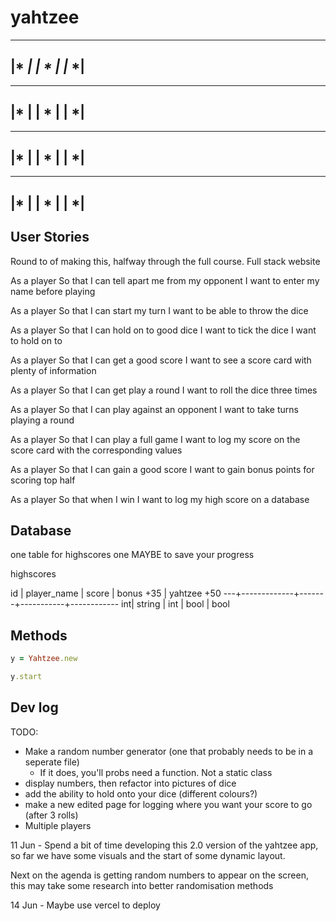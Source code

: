 # yahtzee

 _______
|*     *|
|   *   |
|*     *|
 -------

 _______
|*      |
|   *   |
|      *|
 ------- 

 _______
|*      |
|   *   |
|      *|
 ------- 

 _______
|*      |
|   *   |
|      *|
 ------- 

## User Stories

Round to of making this, halfway through the full course. Full stack website

As a player
So that I can tell apart me from my opponent
I want to enter my name before playing

As a player 
So that I can start my turn 
I want to be able to throw the dice

As a player 
So that I can hold on to good dice
I want to tick the dice I want to hold on to

As a player
So that I can get a good score
I want to see a score card with plenty of information

As a player 
So that I can get play a round
I want to roll the dice three times

As a player
So that I can play against an opponent
I want to take turns playing a round

As a player 
So that I can play a full game
I want to log my score on the score card with the corresponding values

As a player
So that I can gain a good score
I want to gain bonus points for scoring top half

As a player 
So that when I win
I want to log my high score on a database

## Database

one table for highscores
one MAYBE to save your progress

highscores 

 id | player_name | score | bonus +35 | yahtzee +50
 ---+-------------+-------+-----------+------------
 int| string      | int   | bool      | bool

 ## Methods

```ruby
y = Yahtzee.new

y.start
```

## Dev log

TODO: 
- Make a random number generator (one that probably needs to be in a seperate file)
    - If it does, you'll probs need a function. Not a static class
- display numbers, then refactor into pictures of dice
- add the ability to hold onto your dice (different colours?)
- make a new edited page for logging where you want your score to go (after 3 rolls)
- Multiple players


11 Jun - Spend a bit of time developing this 2.0 version of the yahtzee app, so far we have some visuals and the start of some dynamic layout. 

Next on the agenda is getting random numbers to appear on the screen, this may take some research into better randomisation methods

14 Jun - Maybe use vercel to deploy
